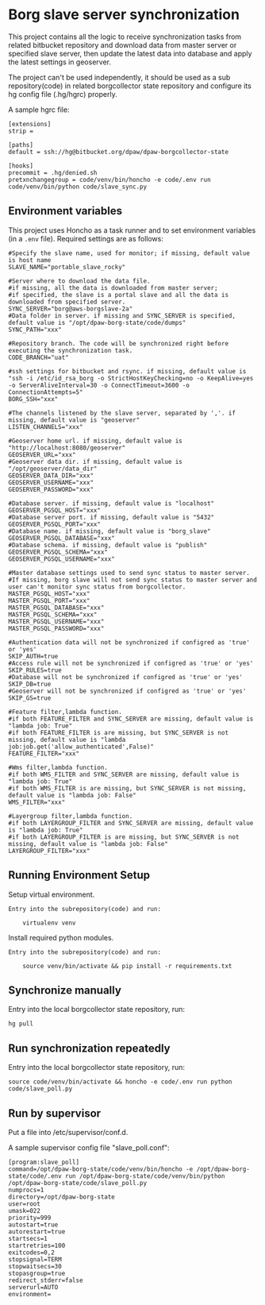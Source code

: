 Borg slave server synchronization
=================================

This project contains all the logic to receive synchronization tasks from related bitbucket repository and download data from master server or specified slave server, 
then update the latest data into database and apply the latest settings in geoserver.

The project can't be used independently, it should be used as a sub repository(code) in related borgcollector state repository and configure its hg config file (.hg/hgrc) properly.

A sample hgrc file:

    [extensions]
    strip = 

    [paths]
    default = ssh://hg@bitbucket.org/dpaw/dpaw-borgcollector-state

    [hooks]
    precommit = .hg/denied.sh
    pretxnchangegroup = code/venv/bin/honcho -e code/.env run code/venv/bin/python code/slave_sync.py

Environment variables
---------------------

This project uses Honcho as a task runner and to set environment variables (in a `.env` file). 
Required settings are as follows:

    #Specify the slave name, used for monitor; if missing, default value is host name
    SLAVE_NAME="portable_slave_rocky"

    #Server where to download the data file. 
    #if missing, all the data is downloaded from master server;
    #if specified, the slave is a portal slave and all the data is downloaded from specified server.
    SYNC_SERVER="borg@aws-borgslave-2a"
    #Data folder in server. if missing and SYNC_SERVER is specified, default value is "/opt/dpaw-borg-state/code/dumps"
    SYNC_PATH="xxx"

    #Repository branch. The code will be synchronized right before executing the synchronization task.
    CODE_BRANCH="uat"

    #ssh settings for bitbucket and rsync. if missing, default value is "ssh -i /etc/id_rsa_borg -o StrictHostKeyChecking=no -o KeepAlive=yes -o ServerAliveInterval=30 -o ConnectTimeout=3600 -o ConnectionAttempts=5"
    BORG_SSH="xxx"

    #The channels listened by the slave server, separated by ','. if missing, default value is "geoserver"
    LISTEN_CHANNELS="xxx"

    #Geoserver home url. if missing, default value is "http://localhost:8080/geoserver"
    GEOSERVER_URL="xxx"
    #Geoserver data dir. if missing, default value is "/opt/geoserver/data_dir"
    GEOSERVER_DATA_DIR="xxx"
    GEOSERVER_USERNAME="xxx"
    GEOSERVER_PASSWORD="xxx"

    #Database server. if missing, default value is "localhost"
    GEOSERVER_PGSQL_HOST="xxx"
    #Database server port. if missing, default value is "5432"
    GEOSERVER_PGSQL_PORT="xxx"
    #Database name. if missing, default value is "borg_slave"
    GEOSERVER_PGSQL_DATABASE="xxx"
    #Database schema. if missing, default value is "publish"
    GEOSERVER_PGSQL_SCHEMA="xxx"
    GEOSERVER_PGSQL_USERNAME="xxx"

    #Master database settings used to send sync status to master server. 
    #If missing, borg slave will not send sync status to master server and user can't monitor sync status from borgcollector.
    MASTER_PGSQL_HOST="xxx"
    MASTER_PGSQL_PORT="xxx"
    MASTER_PGSQL_DATABASE="xxx"
    MASTER_PGSQL_SCHEMA="xxx"
    MASTER_PGSQL_USERNAME="xxx"
    MASTER_PGSQL_PASSWORD="xxx"

    #Authentication data will not be synchronized if configred as 'true' or 'yes'
    SKIP_AUTH=true
    #Access rule will not be synchronized if configred as 'true' or 'yes'
    SKIP_RULES=true
    #Database will not be synchronized if configred as 'true' or 'yes'
    SKIP_DB=true
    #Geoserver will not be synchronized if configred as 'true' or 'yes'
    SKIP_GS=true

    #Feature filter,lambda function. 
    #if both FEATURE_FILTER and SYNC_SERVER are missing, default value is "lambda job: True"
    #if both FEATURE_FILTER is are missing, but SYNC_SERVER is not missing, default value is "lambda job:job.get('allow_authenticated',False)"
    FEATURE_FILTER="xxx"

    #Wms filter,lambda function. 
    #if both WMS_FILTER and SYNC_SERVER are missing, default value is "lambda job: True"
    #if both WMS_FILTER is are missing, but SYNC_SERVER is not missing, default value is "lambda job: False"
    WMS_FILTER="xxx"

    #Layergroup filter,lambda function. 
    #if both LAYERGROUP_FILTER and SYNC_SERVER are missing, default value is "lambda job: True"
    #if both LAYERGROUP_FILTER is are missing, but SYNC_SERVER is not missing, default value is "lambda job: False"
    LAYERGROUP_FILTER="xxx"


Running Environment Setup
--------------------------

Setup virtual environment. 

    Entry into the subrepository(code) and run:

        virtualenv venv

Install required python modules.

    Entry into the subrepository(code) and run:

        source venv/bin/activate && pip install -r requirements.txt

Synchronize manually
-----------------------

Entry into the local borgcollector state repository, run:

    hg pull

Run synchronization repeatedly
------------------------------

Entry into the local borgcollector state repository, run:

    source code/venv/bin/activate && honcho -e code/.env run python code/slave_poll.py

Run by supervisor
------------------

Put a file into /etc/supervisor/conf.d.

A sample supervisor config file "slave_poll.conf":

    [program:slave_poll]
    command=/opt/dpaw-borg-state/code/venv/bin/honcho -e /opt/dpaw-borg-state/code/.env run /opt/dpaw-borg-state/code/venv/bin/python /opt/dpaw-borg-state/code/slave_poll.py
    numprocs=1
    directory=/opt/dpaw-borg-state
    user=root
    umask=022
    priority=999
    autostart=true
    autorestart=true
    startsecs=1
    startretries=100
    exitcodes=0,2
    stopsignal=TERM
    stopwaitsecs=30
    stopasgroup=true
    redirect_stderr=false
    serverurl=AUTO
    environment=





